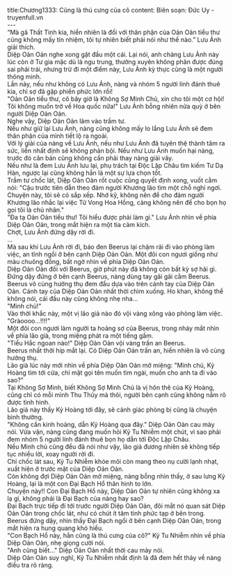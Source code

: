 title:Chương1333: Cũng là thú cưng của cô
content:
Biên soạn: Đức Uy - truyenfull.vn<br>---<br>“Mà gã Thất Tinh kia, hiển nhiên là đối với thân phận của Oản Oản tiểu thư cũng không mấy tín nhiệm, tôi tự nhiên biết phải nói như thế nào.” Lưu Ảnh giải thích.<br>Diệp Oản Oản nghe xong gật đầu một cái. Lại nói, anh chàng Lưu Ảnh này lúc còn ở Tư gia mặc dù là ngu trung, thường xuyên không phân được đúng sai phải trái, nhưng trừ đi một điểm này, Lưu Ảnh kỳ thực cũng là một người thông minh.<br>Lần này, nếu như không có Lưu Ảnh, nàng và nhóm 5 người lính đánh thuê kia, chỉ sợ đã gặp phiền phức lớn rồi!<br>"Oản Oản tiểu thư, cô bây giờ là Không Sợ Minh Chủ, xin cho tôi một cơ hội! Tôi không muốn trở về Hoa quốc nữa!" Lưu Ảnh bỗng nhiên nửa quỳ ở bên người Diệp Oản Oản.<br>Nghe vậy, Diệp Oản Oản lâm vào trầm tư.<br>Nếu như giữ lại Lưu Ảnh, nàng cũng không mấy lo lắng Lưu Ảnh sẽ đem thân phận của mình tiết lộ ra ngoài.<br>Với lý giải của nàng về Lưu Ảnh, nếu như Lưu Ảnh đã tuyên thệ thành tâm ra sức, liền nhất định sẽ không phản bội. Nếu như Lưu Ảnh muốn hại nàng, trước đó căn bản cũng không cần phải thay nàng giải vây.<br>Nếu như là đem Lưu Ảnh lưu lại, phụ trách tại Độc Lập Châu tìm kiếm Tư Dạ Hàn, ngược lại cũng không hẳn là một sự lựa chọn tốt.<br>Trầm tư chốc lát, Diệp Oản Oản rốt cuộc cũng quyết định xong, vuốt cằm nói: "Cậu trước tiên dẫn theo đám người Khương lão tìm một chỗ nghỉ ngơi. Chuyện này, tôi sẽ có sắp xếp. Nhớ kỹ, không nên để cho đám người Khương lão nhắc lại việc Tử Vong Hoa Hồng, càng không nên để cho bọn họ gọi tôi là chủ nhân."<br>"Đa tạ Oản Oản tiểu thư! Tôi hiểu được phải làm gì." Lưu Ảnh nhìn về phía Diệp Oản Oản, trong mắt hiện ra một tia cảm kích.<br>Chợt, Lưu Ảnh đứng dậy rời đi.<br>...<br>Mà sau khi Lưu Ảnh rời đi, báo đen Beerus lại chậm rãi đi vào phòng làm việc, an tĩnh ngồi ở bên cạnh Diệp Oản Oản. Một đôi con ngươi giống như màu chuông đồng, bất ngờ nhìn về phía Diệp Oản Oản.<br>Diệp Oản Oản đối với Beerus, giờ phút này đã không còn bất kỳ sợ hãi gì.<br>Đứng dậy đứng ở bên cạnh Beerus, nàng dùng tay gãi gãi cằm Beerus.<br>Beerus vô cùng hưởng thụ đem đầu dựa vào trên cánh tay của Diệp Oản Oản. Cánh tay của Diệp Oản Oản nhất thời chìm xuống. Ho khan, không thể không nói, cái đầu này cũng không nhẹ nha...<br>"Minh chủ!"<br>Vào thời khắc này, một vị lão giả nào đó vội vàng xông vào phòng làm việc.<br>"Gràoooo…!!!!"<br>Một đôi con ngươi làm người ta hoảng sợ của Beerus, trong nháy mắt nhìn về phía lão già, trong miệng phát ra một tiếng gầm.<br>"Tiểu Hắc ngoan nào!" Diệp Oản Oản vội vàng trấn an Beerus.<br>Beerus nhất thời híp mắt lại. Có Diệp Oản Oản trấn an, hiển nhiên là vô cùng hưởng thụ.<br>Lão già lúc này mới nhìn về phía Diệp Oản Oản mở miệng: "Minh chủ, Kỷ Hoàng tìm tới cửa, chỉ mặt gọi tên muốn tìm ngài, muốn cho anh ta đi vào sao?"<br>Tại Không Sợ Minh, biết Không Sợ Minh Chủ là vị hôn thê của Kỷ Hoàng, cũng chỉ có mỗi mình Thu Thủy mà thôi, người bên cạnh cũng không nắm rõ được tình hình.<br>Lão giả này thấy Kỷ Hoàng tới đây, sẽ cảnh giác phòng bị cũng là chuyện bình thường.<br>"Không cần kinh hoảng, dẫn Kỷ Hoàng qua đây." Diệp Oản Oản cau mày nói. Vừa vặn, nàng cũng đang muốn hỏi Kỷ Tu Nhiễm một chút, vì sao phải đem nhóm 5 người lính đánh thuê bọn họ dẫn tới Độc Lập Châu.<br>Nếu Minh chủ cũng đều đã nói như vậy, lão giả đương nhiên sẽ không tiếp tục nhiều lời, xoay người rời đi.<br>Chỉ chốc lát sau, Kỷ Tu Nhiễm khóe môi còn mang theo nụ cười lạnh nhạt, xuất hiện ở trước mặt của Diệp Oản Oản.<br>Còn không đợi Diệp Oản Oản mở miệng, nàng bỗng nhìn thấy, ở sau lưng Kỷ Hoàng, lại là một con Đại Bạch Hổ thân hình to lớn.<br>Chuyện này!! Con Đại Bạch Hổ này, Diệp Oản Oản tự nhiên cũng không xa lạ gì, không phải là Đại Bạch của nàng hay sao?<br>Đại Bạch trực tiếp đi tới trước người Diệp Oản Oản, đôi mắt nó quan sát Diệp Oản Oản trong chốc lát, như có chút ít tâm tình phức tạp ở bên trong.<br>Beerus đứng dậy, nhìn thấy Đại Bạch ngồi ở bên cạnh Diệp Oản Oản, trong mắt hiện ra hung quang khó hiểu.<br>"Con Bạch Hổ này, hẳn cũng là thú cưng của cô?" Kỷ Tu Nhiễm nhìn về phía Diệp Oản Oản, nhẹ giọng cười nói.<br>"Anh cũng biết..." Diệp Oản Oản nhất thời cau mày nói.<br>Diệp Oản Oản suy nghĩ, Kỷ Tu Nhiễm nhất định là đã đem hết thảy về nàng điều tra rõ ràng.